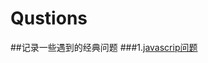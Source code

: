 # Qustions
##记录一些遇到的经典问题
###1.[javascrip问题](https://github.com/lizhengcdst/Qustions/blob/master/javascript_hide.md "javascript问题")
